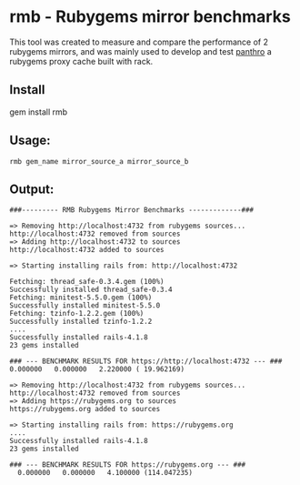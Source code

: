 rmb - Rubygems mirror benchmarks
=================================

This tool was created to measure and compare the performance
of 2 rubygems mirrors, and was mainly used to develop and test
[panthro](https://github.com/gramos/panthro) a rubygems proxy cache
built with rack.

Install
-------

gem install rmb

Usage:
------
```
rmb gem_name mirror_source_a mirror_source_b
```

Output:
-------

```
###--------- RMB Rubygems Mirror Benchmarks -------------###

=> Removing http://localhost:4732 from rubygems sources...
http://localhost:4732 removed from sources
=> Adding http://localhost:4732 to sources
http://localhost:4732 added to sources

=> Starting installing rails from: http://localhost:4732

Fetching: thread_safe-0.3.4.gem (100%)
Successfully installed thread_safe-0.3.4
Fetching: minitest-5.5.0.gem (100%)
Successfully installed minitest-5.5.0
Fetching: tzinfo-1.2.2.gem (100%)
Successfully installed tzinfo-1.2.2
....
Successfully installed rails-4.1.8
23 gems installed

### --- BENCHMARK RESULTS FOR https://http://localhost:4732 --- ###
0.000000   0.000000   2.220000 ( 19.962169)

=> Removing http://localhost:4732 from rubygems sources...
http://localhost:4732 removed from sources
=> Adding https://rubygems.org to sources
https://rubygems.org added to sources

=> Starting installing rails from: https://rubygems.org
....
Successfully installed rails-4.1.8
23 gems installed

### --- BENCHMARK RESULTS FOR https://rubygems.org --- ###
  0.000000   0.000000   4.100000 (114.047235)

```

